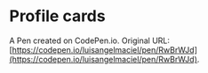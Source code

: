 # Profile cards

A Pen created on CodePen.io. Original URL: [https://codepen.io/luisangelmaciel/pen/RwBrWJd](https://codepen.io/luisangelmaciel/pen/RwBrWJd).

